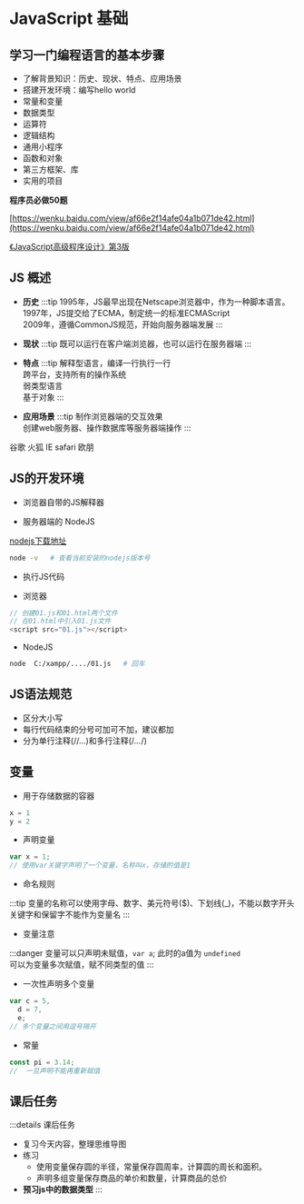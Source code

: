# JavaScript 基础


## 学习一门编程语言的基本步骤

- 了解背景知识：历史、现状、特点、应用场景
- 搭建开发环境：编写hello world
- 常量和变量
- 数据类型
- 运算符
- 逻辑结构
- 通用小程序
- 函数和对象
- 第三方框架、库
- 实用的项目

**程序员必做50题**

[https://wenku.baidu.com/view/af66e2f14afe04a1b071de42.html](https://wenku.baidu.com/view/af66e2f14afe04a1b071de42.html)

[《JavaScript高级程序设计》第3版](https://item.jd.com/10020932414153.html)

## JS 概述

- **历史**
:::tip
1995年，JS最早出现在Netscape浏览器中，作为一种脚本语言。    
1997年，JS提交给了ECMA，制定统一的标准ECMAScript    
2009年，遵循CommonJS规范，开始向服务器端发展
:::

- **现状**
:::tip
既可以运行在客户端浏览器，也可以运行在服务器端
:::

- **特点**
:::tip
解释型语言，编译一行执行一行    
跨平台，支持所有的操作系统    
弱类型语言    
基于对象
:::

- **应用场景**
:::tip
制作浏览器端的交互效果    
创建web服务器、操作数据库等服务器端操作
:::

谷歌  火狐  IE  safari   欧朋

## JS的开发环境

- 浏览器自带的JS解释器

- 服务器端的 NodeJS

[nodejs下载地址](https://nodejs.org/en/download/releases/)

```sh
node -v   # 查看当前安装的nodejs版本号
```

- 执行JS代码

- 浏览器

```js
// 创建01.js和01.html两个文件
// 在01.html中引入01.js文件
<script src="01.js"></script>
```

- NodeJS

```sh
node  C:/xampp/..../01.js   # 回车
```

## JS语法规范

- 区分大小写
- 每行代码结束的分号可加可不加，建议都加
- 分为单行注释(//...)和多行注释(/*...*/)

## 变量

- 用于存储数据的容器

```js
x = 1
y = 2
```

- 声明变量

```js
var x = 1;
// 使用var关键字声明了一个变量，名称叫x，存储的值是1
```

- 命名规则

:::tip
变量的名称可以使用字母、数字、美元符号($)、下划线(_)，不能以数字开头    
关键字和保留字不能作为变量名
:::

- 变量注意

:::danger
变量可以只声明未赋值，`var a`; 此时的a值为 `undefined`   
可以为变量多次赋值，赋不同类型的值
:::

- 一次性声明多个变量

```js
var c = 5, 
  d = 7, 
  e;
// 多个变量之间用逗号隔开
```

- 常量

```js
const pi = 3.14;
//  一旦声明不能再重新赋值
```

## 课后任务

:::details 课后任务
- 复习今天内容，整理思维导图
- 练习    
  - 使用变量保存圆的半径，常量保存圆周率，计算圆的周长和面积。    
  - 声明多组变量保存商品的单价和数量，计算商品的总价
- **预习js中的数据类型**
:::
